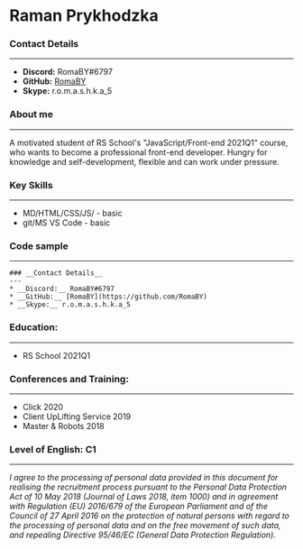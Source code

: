 # Raman Prykhodzka

### **Contact Details**

---

- **Discord:** RomaBY#6797
- **GitHub:** [RomaBY](https://github.com/RomaBY)
- **Skype:** r.o.m.a.s.h.k.a_5

### **About me**

---

A motivated student of RS School's "JavaScript/Front-end 2021Q1" course, who wants to become a professional front-end developer. Hungry for knowledge and self-development, flexible and can work under pressure.

### **Key Skills**

---

- MD/HTML/CSS/JS/ - basic
- git/MS VS Code - basic

### **Code sample**

---

    ### __Contact Details__
    ---
    * __Discord:__ RomaBY#6797
    * __GitHub:__ [RomaBY](https://github.com/RomaBY)
    * __Skype:__ r.o.m.a.s.h.k.a_5

### **Education:**

---

- RS School 2021Q1

### **Conferences and Training:**

---

- Click 2020
- Client UpLifting Service 2019
- Master & Robots 2018

### **Level of English:** C1

---

_I agree to the processing of personal data provided in this document for realising the recruitment process pursuant to the Personal Data Protection Act of 10 May 2018 (Journal of Laws 2018, item 1000) and in agreement with Regulation (EU) 2016/679 of the European Parliament and of the Council of 27 April 2016 on the protection of natural persons with regard to the processing of personal data and on the free movement of such data, and repealing Directive 95/46/EC (General Data Protection Regulation)._
